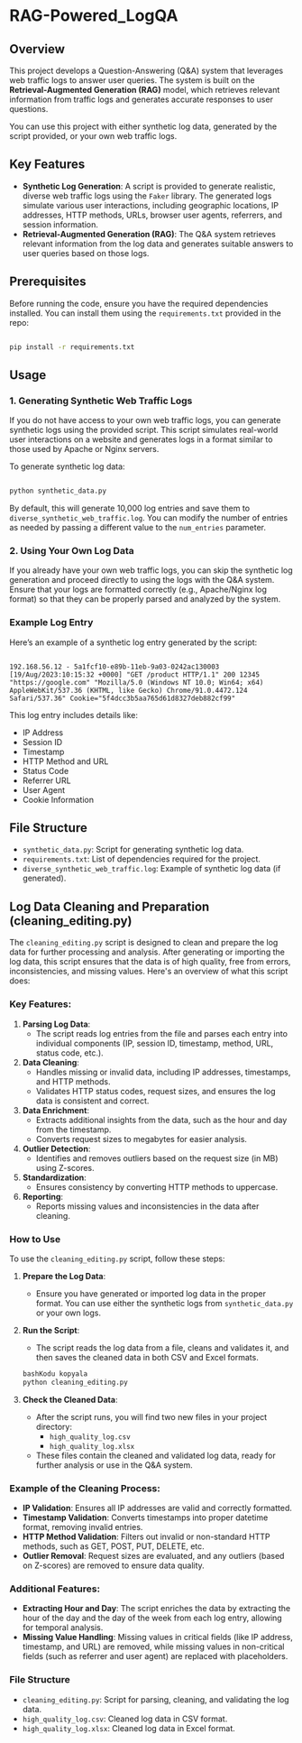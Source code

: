 # RAG-Powered_LogQA
## Overview

This project develops a Question-Answering (Q&A) system that leverages web traffic logs to answer user queries. The system is built on the **Retrieval-Augmented Generation (RAG)** model, which retrieves relevant information from traffic logs and generates accurate responses to user questions.

You can use this project with either synthetic log data, generated by the script provided, or your own web traffic logs.

## Key Features

- **Synthetic Log Generation**: A script is provided to generate realistic, diverse web traffic logs using the `Faker` library. The generated logs simulate various user interactions, including geographic locations, IP addresses, HTTP methods, URLs, browser user agents, referrers, and session information.
- **Retrieval-Augmented Generation (RAG)**: The Q&A system retrieves relevant information from the log data and generates suitable answers to user queries based on those logs.

## Prerequisites

Before running the code, ensure you have the required dependencies installed. You can install them using the `requirements.txt` provided in the repo:

```bash

pip install -r requirements.txt

```

## Usage

### 1. Generating Synthetic Web Traffic Logs

If you do not have access to your own web traffic logs, you can generate synthetic logs using the provided script. This script simulates real-world user interactions on a website and generates logs in a format similar to those used by Apache or Nginx servers.

To generate synthetic log data:

```bash

python synthetic_data.py

```

By default, this will generate 10,000 log entries and save them to `diverse_synthetic_web_traffic.log`. You can modify the number of entries as needed by passing a different value to the `num_entries` parameter.

### 2. Using Your Own Log Data

If you already have your own web traffic logs, you can skip the synthetic log generation and proceed directly to using the logs with the Q&A system. Ensure that your logs are formatted correctly (e.g., Apache/Nginx log format) so that they can be properly parsed and analyzed by the system.

### Example Log Entry

Here’s an example of a synthetic log entry generated by the script:

```arduino

192.168.56.12 - 5a1fcf10-e89b-11eb-9a03-0242ac130003 [19/Aug/2023:10:15:32 +0000] "GET /product HTTP/1.1" 200 12345 "https://google.com" "Mozilla/5.0 (Windows NT 10.0; Win64; x64) AppleWebKit/537.36 (KHTML, like Gecko) Chrome/91.0.4472.124 Safari/537.36" Cookie="5f4dcc3b5aa765d61d8327deb882cf99"

```

This log entry includes details like:

- IP Address
- Session ID
- Timestamp
- HTTP Method and URL
- Status Code
- Referrer URL
- User Agent
- Cookie Information

## File Structure

- `synthetic_data.py`: Script for generating synthetic log data.
- `requirements.txt`: List of dependencies required for the project.
- `diverse_synthetic_web_traffic.log`: Example of synthetic log data (if generated).

## Log Data Cleaning and Preparation (cleaning_editing.py)

The `cleaning_editing.py` script is designed to clean and prepare the log data for further processing and analysis. After generating or importing the log data, this script ensures that the data is of high quality, free from errors, inconsistencies, and missing values. Here's an overview of what this script does:

### Key Features:

1. **Parsing Log Data**:
    - The script reads log entries from the file and parses each entry into individual components (IP, session ID, timestamp, method, URL, status code, etc.).
2. **Data Cleaning**:
    - Handles missing or invalid data, including IP addresses, timestamps, and HTTP methods.
    - Validates HTTP status codes, request sizes, and ensures the log data is consistent and correct.
3. **Data Enrichment**:
    - Extracts additional insights from the data, such as the hour and day from the timestamp.
    - Converts request sizes to megabytes for easier analysis.
4. **Outlier Detection**:
    - Identifies and removes outliers based on the request size (in MB) using Z-scores.
5. **Standardization**:
    - Ensures consistency by converting HTTP methods to uppercase.
6. **Reporting**:
    - Reports missing values and inconsistencies in the data after cleaning.

### How to Use

To use the `cleaning_editing.py` script, follow these steps:

1. **Prepare the Log Data**:
    - Ensure you have generated or imported log data in the proper format. You can use either the synthetic logs from `synthetic_data.py` or your own logs.
2. **Run the Script**:
    - The script reads the log data from a file, cleans and validates it, and then saves the cleaned data in both CSV and Excel formats.
    
    ```bash
    bashKodu kopyala
    python cleaning_editing.py
    
    ```
    
3. **Check the Cleaned Data**:
    - After the script runs, you will find two new files in your project directory:
        - `high_quality_log.csv`
        - `high_quality_log.xlsx`
    - These files contain the cleaned and validated log data, ready for further analysis or use in the Q&A system.

### Example of the Cleaning Process:

- **IP Validation**: Ensures all IP addresses are valid and correctly formatted.
- **Timestamp Validation**: Converts timestamps into proper datetime format, removing invalid entries.
- **HTTP Method Validation**: Filters out invalid or non-standard HTTP methods, such as GET, POST, PUT, DELETE, etc.
- **Outlier Removal**: Request sizes are evaluated, and any outliers (based on Z-scores) are removed to ensure data quality.

### Additional Features:

- **Extracting Hour and Day**: The script enriches the data by extracting the hour of the day and the day of the week from each log entry, allowing for temporal analysis.
- **Missing Value Handling**: Missing values in critical fields (like IP address, timestamp, and URL) are removed, while missing values in non-critical fields (such as referrer and user agent) are replaced with placeholders.

### File Structure

- `cleaning_editing.py`: Script for parsing, cleaning, and validating the log data.
- `high_quality_log.csv`: Cleaned log data in CSV format.
- `high_quality_log.xlsx`: Cleaned log data in Excel format.

